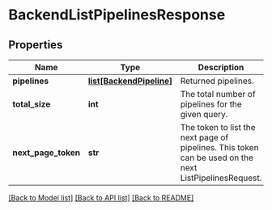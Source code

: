 # BackendListPipelinesResponse

## Properties
Name | Type | Description | Notes
------------ | ------------- | ------------- | -------------
**pipelines** | [**list[BackendPipeline]**](BackendPipeline.md) | Returned pipelines. | [optional] 
**total_size** | **int** | The total number of pipelines for the given query. | [optional] 
**next_page_token** | **str** | The token to list the next page of pipelines. This token can be used on the next ListPipelinesRequest. | [optional] 

[[Back to Model list]](../README.md#documentation-for-models) [[Back to API list]](../README.md#documentation-for-api-endpoints) [[Back to README]](../README.md)


